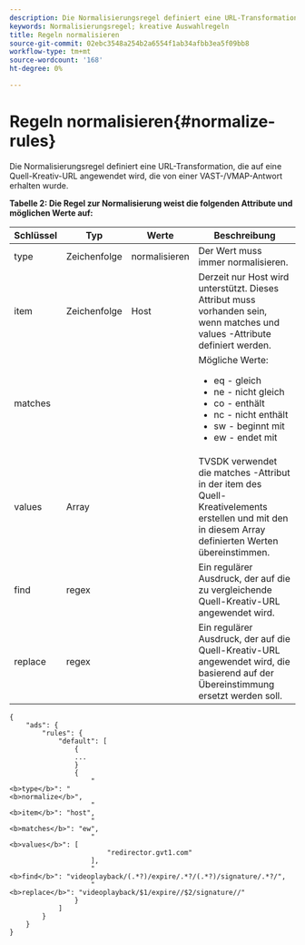 ```yaml
---
description: Die Normalisierungsregel definiert eine URL-Transformation, die auf eine Quell-Kreativ-URL angewendet wird, die von einer VAST-/VMAP-Antwort erhalten wurde.
keywords: Normalisierungsregel; kreative Auswahlregeln
title: Regeln normalisieren
source-git-commit: 02ebc3548a254b2a6554f1ab34afbb3ea5f09bb8
workflow-type: tm+mt
source-wordcount: '168'
ht-degree: 0%

---
```


# Regeln normalisieren{#normalize-rules}

Die Normalisierungsregel definiert eine URL-Transformation, die auf eine Quell-Kreativ-URL angewendet wird, die von einer VAST-/VMAP-Antwort erhalten wurde.

**Tabelle 2: Die Regel zur Normalisierung weist die folgenden Attribute und möglichen Werte auf:**

<table id="table_ljp_tgx_hz">  
 <thead> 
  <tr> 
   <th class="entry"> Schlüssel</th> 
   <th class="entry"> Typ</th> 
   <th class="entry"> Werte</th> 
   <th class="entry"> Beschreibung</th> 
  </tr> 
 </thead>
 <tbody> 
  <tr> 
   <td><span class="codeph"> type</span></td> 
   <td><span class="codeph"> Zeichenfolge</span></td> 
   <td><span class="codeph"> normalisieren</span></td> 
   <td>Der Wert muss immer <span class="codeph"> normalisieren</span>.</td> 
  </tr> 
  <tr> 
   <td><span class="codeph"> item</span></td> 
   <td><span class="codeph"> Zeichenfolge</span></td> 
   <td><span class="codeph"> Host</span></td> 
   <td>Derzeit nur <span class="codeph"> Host</span> wird unterstützt. Dieses Attribut muss vorhanden sein, wenn <span class="codeph"> matches</span> und <span class="codeph"> values</span> -Attribute definiert werden.</td> 
  </tr> 
  <tr> 
   <td><span class="codeph"> matches</span></td> 
   <td></td> 
   <td></td> 
   <td>Mögliche Werte:
    <ul id="ul_tnf_2hx_hz"> 
     <li><span class="codeph"> eq</span> - gleich</li> 
     <li><span class="codeph"> ne</span> - nicht gleich</li> 
     <li><span class="codeph"> co</span> - enthält</li> 
     <li><span class="codeph"> nc</span> - nicht enthält</li> 
     <li><span class="codeph"> sw</span> - beginnt mit</li> 
     <li><span class="codeph"> ew</span> - endet mit</li> 
    </ul></td> 
  </tr> 
  <tr> 
   <td><span class="codeph"> values</span></td> 
   <td><span class="codeph"> Array</span></td> 
   <td></td> 
   <td>TVSDK verwendet die <span class="codeph"> matches</span> -Attribut in der <span class="codeph"> item</span> des Quell-Kreativelements erstellen und mit den in diesem Array definierten Werten übereinstimmen.</td> 
  </tr> 
  <tr> 
   <td><span class="codeph"> find</span></td> 
   <td><span class="codeph"> regex</span></td> 
   <td></td> 
   <td> Ein regulärer Ausdruck, der auf die zu vergleichende Quell-Kreativ-URL angewendet wird.</td> 
  </tr> 
  <tr> 
   <td><span class="codeph"> replace</span></td> 
   <td><span class="codeph"> regex</span></td> 
   <td></td> 
   <td> Ein regulärer Ausdruck, der auf die Quell-Kreativ-URL angewendet wird, die basierend auf der Übereinstimmung ersetzt werden soll.</td> 
  </tr> 
 </tbody> 
</table>

```
{
    "ads": {
        "rules": {
            "default": [
                {
                ...
                }
                {
                    "
<b>type</b>": "
<b>normalize</b>",
                    "
<b>item</b>": "host",
                    "
<b>matches</b>": "ew",
                    "
<b>values</b>": [
                        "redirector.gvt1.com"
                    ],
                    "
<b>find</b>": "videoplayback/(.*?)/expire/.*?/(.*?)/signature/.*?/",
                    "
<b>replace</b>": "videoplayback/$1/expire//$2/signature//"
                }                
            ]
        }
    }
}
```
